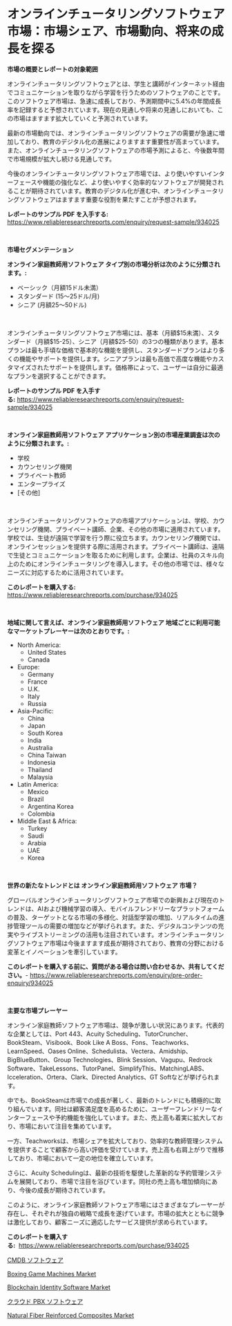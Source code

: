 <p><h1>オンラインチュータリングソフトウェア市場：市場シェア、市場動向、将来の成長を探る</h1></p><p><strong>市場の概要とレポートの対象範囲</strong></p>
<p><p>オンラインチュータリングソフトウェアとは、学生と講師がインターネット経由でコミュニケーションを取りながら学習を行うためのソフトウェアのことです。このソフトウェア市場は、急速に成長しており、予測期間中に5.4%の年間成長率を記録すると予想されています。現在の見通しや将来の見通しにおいても、この市場はますます拡大していくと予測されています。</p><p>最新の市場動向では、オンラインチュータリングソフトウェアの需要が急速に増加しており、教育のデジタル化の進展によりますます重要性が高まっています。また、オンラインチュータリングソフトウェアの市場予測によると、今後数年間で市場規模が拡大し続ける見通しです。</p><p>今後のオンラインチュータリングソフトウェア市場では、より使いやすいインターフェースや機能の強化など、より使いやすく効率的なソフトウェアが開発されることが期待されています。教育のデジタル化が進む中、オンラインチュータリングソフトウェアはますます重要な役割を果たすことが予想されます。</p></p>
<p><strong>レポートのサンプル PDF を入手する:</strong> <a href="https://www.reliableresearchreports.com/enquiry/request-sample/934025">https://www.reliableresearchreports.com/enquiry/request-sample/934025</a></p>
<p>&nbsp;</p>
<p><strong>市場セグメンテーション</strong></p>
<p><strong>オンライン家庭教師用ソフトウェア タイプ別の市場分析は次のように分類されます。:</strong></p>
<p><ul><li>ベーシック（月額15ドル未満）</li><li>スタンダード (15～25ドル/月)</li><li>シニア (月額25～50ドル)</li></ul></p>
<p>&nbsp;</p>
<p><p>オンラインチュータリングソフトウェア市場には、基本（月額$15未満）、スタンダード（月額$15-25）、シニア（月額$25-50）の3つの種類があります。基本プランは最も手頃な価格で基本的な機能を提供し、スタンダードプランはより多くの機能やサポートを提供します。シニアプランは最も高価で高度な機能やカスタマイズされたサポートを提供します。価格帯によって、ユーザーは自分に最適なプランを選択することができます。</p></p>
<p><strong>レポートのサンプル PDF を入手する:</strong>&nbsp;<a href="https://www.reliableresearchreports.com/enquiry/request-sample/934025">https://www.reliableresearchreports.com/enquiry/request-sample/934025</a></p>
<p>&nbsp;</p>
<p><strong> オンライン家庭教師用ソフトウェア アプリケーション別の市場産業調査は次のように分類されます。:</strong></p>
<p><ul><li>学校</li><li>カウンセリング機関</li><li>プライベート教師</li><li>エンタープライズ</li><li>[その他]</li></ul></p>
<p>&nbsp;</p>
<p><p>オンラインチュータリングソフトウェアの市場アプリケーションは、学校、カウンセリング機関、プライベート講師、企業、その他の市場に適用されています。学校では、生徒が遠隔で学習を行う際に役立ちます。カウンセリング機関では、オンラインセッションを提供する際に活用されます。プライベート講師は、遠隔で生徒とコミュニケーションを取るために利用します。企業は、社員のスキル向上のためにオンラインチュータリングを導入します。その他の市場では、様々なニーズに対応するために活用されています。</p></p>
<p><strong>このレポートを購入する:</strong>&nbsp; <a href="https://www.reliableresearchreports.com/purchase/934025">https://www.reliableresearchreports.com/purchase/934025</a></p>
<p>&nbsp;</p>
<p><strong>地域に関して言えば、オンライン家庭教師用ソフトウェア 地域ごとに利用可能なマーケットプレーヤーは次のとおりです。:</strong></p>
<p><ul>
    <li>
        North America:
        <ul>
            <li>United States</li>
            <li>Canada</li>
        </ul>
    </li>
    <li>
        Europe:
        <ul>
            <li>Germany</li>
            <li>France</li>
            <li>U.K.</li>
            <li>Italy</li>
            <li>Russia</li>
        </ul>
    </li>
    <li>
        Asia-Pacific:
        <ul>
            <li>China</li>
            <li>Japan</li>
            <li>South Korea</li>
            <li>India</li>
            <li>Australia</li>
            <li>China Taiwan</li>
            <li>Indonesia</li>
            <li>Thailand</li>
            <li>Malaysia</li>
        </ul>
    </li>
    <li>
        Latin America:
        <ul>
            <li>Mexico</li>
            <li>Brazil</li>
            <li>Argentina Korea</li>
            <li>Colombia</li>
        </ul>
    </li>
    <li>
        Middle East & Africa:
        <ul>
            <li>Turkey</li>
            <li>Saudi</li>
            <li>Arabia</li>
            <li>UAE</li>
            <li>Korea</li>
        </ul>
    </li>
    </ul></p>
<p>&nbsp;</p>
<p><strong>世界の新たなトレンドとは オンライン家庭教師用ソフトウェア 市場？</strong></p>
<p><p>グローバルオンラインチュータリングソフトウェア市場での新興および現在のトレンドは、AIおよび機械学習の導入、モバイルフレンドリーなプラットフォームの普及、ターゲットとなる市場の多様化、対話型学習の増加、リアルタイムの進捗管理ツールの需要の増加などが挙げられます。また、デジタルコンテンツの充実やライブストリーミングの活用も注目されています。オンラインチュータリングソフトウェア市場は今後ますます成長が期待されており、教育の分野における変革とイノベーションを牽引しています。</p></p>
<p><strong>このレポートを購入する前に、質問がある場合は問い合わせるか、共有してください。</strong>- <a href="https://www.reliableresearchreports.com/enquiry/pre-order-enquiry/934025">https://www.reliableresearchreports.com/enquiry/pre-order-enquiry/934025</a></p>
<p>&nbsp;</p>
<p><strong>主要な市場プレーヤー</strong></p>
<p><p>オンライン家庭教師ソフトウェア市場は、競争が激しい状況にあります。代表的な企業としては、Port 443、Acuity Scheduling、TutorCruncher、BookSteam、Visibook、Book Like A Boss、Fons、Teachworks、LearnSpeed、Oases Online、Schedulista、Vectera、Amidship、BigBlueButton、Group Technologies、Blink Session、Vagupu、Redrock Software、TakeLessons、TutorPanel、SimplifyThis、MatchingLABS、Icceleration、Ortera、Clark、Directed Analytics、GT Softなどが挙げられます。</p><p>中でも、BookSteamは市場での成長が著しく、最新のトレンドにも積極的に取り組んでいます。同社は顧客満足度を高めるために、ユーザーフレンドリーなインターフェースや予約機能を強化しています。また、売上高も着実に拡大しており、市場において注目を集めています。</p><p>一方、Teachworksは、市場シェアを拡大しており、効率的な教師管理システムを提供することで顧客から高い評価を受けています。売上高も右肩上がりで推移しており、市場において一定の地位を確立しています。</p><p>さらに、Acuity Schedulingは、最新の技術を駆使した革新的な予約管理システムを展開しており、市場で注目を浴びています。同社の売上高も増加傾向にあり、今後の成長が期待されています。</p><p>このように、オンライン家庭教師ソフトウェア市場にはさまざまなプレーヤーが存在し、それぞれが独自の戦略で成長を遂げています。市場の拡大とともに競争は激化しており、顧客ニーズに適応したサービス提供が求められています。</p></p>
<p><strong>このレポートを購入する:</strong>&nbsp;&nbsp;<a href="https://www.reliableresearchreports.com/purchase/934025">https://www.reliableresearchreports.com/purchase/934025</a></p>
<p><p><a href="https://github.com/lababdou/Market-Research-Report-List-2/blob/main/6083385184277.md">CMDB ソフトウェア</a></p><p><a href="https://github.com/prosalinda88/Market-Research-Report-List-3/blob/main/boxing-game-machines-market.md">Boxing Game Machines Market</a></p><p><a href="https://github.com/NorbertYates/Market-Research-Report-List-3/blob/main/blockchain-identity-software-market.md">Blockchain Identity Software Market</a></p><p><a href="https://github.com/bevdtkn4419963/Market-Research-Report-List-1/blob/main/7521171184278.md">クラウド PBX ソフトウェア</a></p><p><a href="https://view.publitas.com/reportprime-1/natural-fiber-reinforced-composites-market-size-growing-and-forecasted-for-period-from-2024-2031-and-provides-complete-market-analysis-of-this-market/">Natural Fiber Reinforced Composites Market</a></p></p>